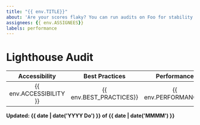 ```yaml
---
title: "{{ env.TITLE}}"
about: 'Are your scores flaky? You can run audits on Foo for stability and maintain a historical record!'
assignees: {{ env.ASSIGNEES}}
labels: performance
---
```


# Lighthouse Audit

| Accessibility            | Best Practices          |   Performance        | Progressive Web App          | SEO            |
|:------------------------:|:-----------------------:|:--------------------:|:----------------------------:|:--------------:|
| {{ env.ACCESSIBILITY }}  | {{ env.BEST_PRACTICES}} | {{ env.PERFORMANCE}} | {{ env.PROGRESSIVE_WEBAPP }} | {{ env.SEO }}  |

**Updated: {{ date | date('YYYY Do') }} of {{ date | date('MMMM') }}**
